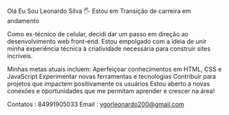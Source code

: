 Olá Eu Sou Leonardo Silva 🖐️
Estou em Transição de carreira em andamento

Como ex-técnico de celular, decidi dar um passo em direção ao desenvolvimento web front-end. Estou empolgado com a ideia de unir minha experiência técnica à criatividade necessária para construir sites incríveis.

 Minhas metas atuais incluem:
Aperfeiçoar conhecimentos em HTML, CSS e JavaScript
Experimentar novas ferramentas e tecnologias
Contribuir para projetos que impactem positivamente os usuários
Estou aberto a novas conexões e oportunidades que me permitam aprender e crescer na área!

Contatos : 84991905033
Email : ygorleonardo200@gmail.com
